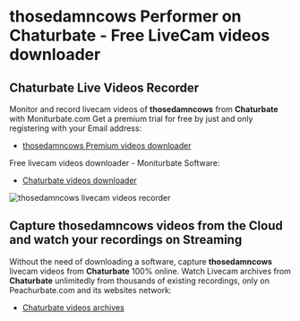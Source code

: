 # thosedamncows Performer on Chaturbate - Free LiveCam videos downloader

## Chaturbate Live Videos Recorder

Monitor and record livecam videos of **thosedamncows** from **Chaturbate** with Moniturbate.com
Get a premium trial for free by just and only registering with your Email address:
* [thosedamncows Premium videos downloader](https://moniturbate.com/request-demo-licence-key.html)

Free livecam videos downloader - Moniturbate Software:
* [Chaturbate videos downloader](https://moniturbate.com/moniturbate-download-software.html)

![thosedamncows livecam videos recorder](https://peachurnet.com/templates/moniturbate-software.png)


## Capture thosedamncows videos from the Cloud and watch your recordings on Streaming

Without the need of downloading a software, capture **thosedamncows** livecam videos from **Chaturbate** 100% online.
Watch Livecam archives from **Chaturbate** unlimitedly from thousands of existing recordings, only on Peachurbate.com and its websites network:
* [Chaturbate videos archives](https://peachurnet.com/)